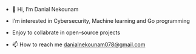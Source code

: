 - 👋 Hi, I’m Danial Nekounam
- I’m interested in Cybersecurity, Machine learning and Go programming
  
- Enjoy to collabrate in open-source projects
- 📫 How to reach me danialnekounam078@gmail.com


<!---
Dnekounam/Dnekounam is a ✨ special ✨ repository because its `README.md` (this file) appears on your GitHub profile.
You can click the Preview link to take a look at your changes.
--->
